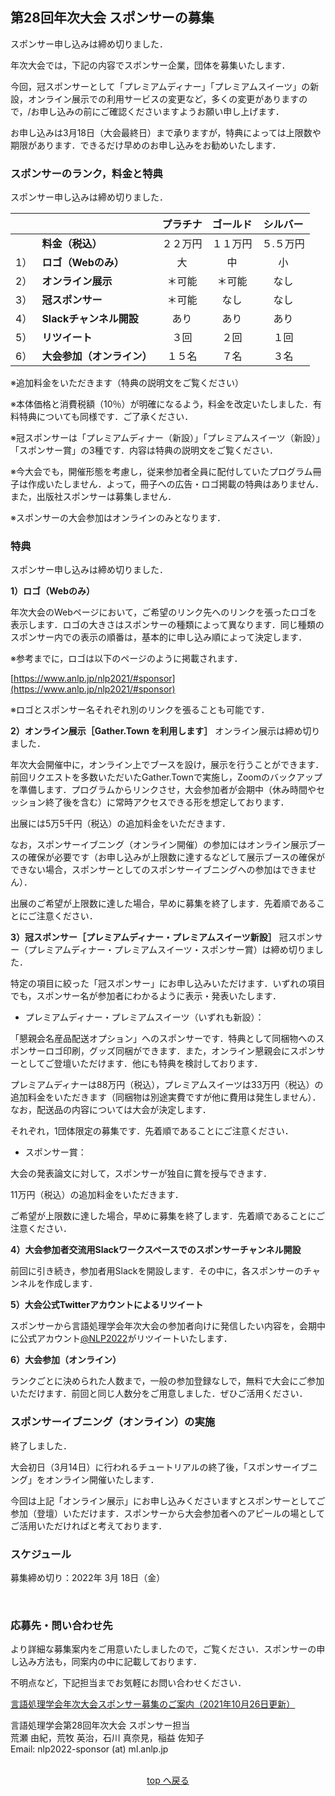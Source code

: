 <h2 id="sponsor_inv">第28回年次大会 スポンサーの募集</h2>

<span class="strong1">スポンサー申し込みは締め切りました．</span>

<!-- 文字灰色設定の開始タグ -->
<span class="done">

年次大会では，下記の内容でスポンサー企業，団体を募集いたします．

今回，冠スポンサーとして「プレミアムディナー」「プレミアムスイーツ」の新設，オンライン展示での利用サービスの変更など，多くの変更がありますので，/お申し込みの前にご確認くださいますようお願い申し上げます．

お申し込みは3月18日（大会最終日）まで承りますが，特典によっては上限数や期限があります．できるだけ早めのお申し込みをお勧めいたします．

<!-- 文字灰色設定の終了タグ -->
</span>

### スポンサーのランク，料金と特典

<span class="strong1">スポンサー申し込みは締め切りました．</span>

<span class="done">

|||プラチナ|ゴールド|シルバー|
|:---|:---|:---:|:---:|:---:|
||**料金（税込）**|２２万円|１１万円|５.５万円|
|1）|**ロゴ（Webのみ）**|大|中|小|
|2）|**オンライン展示**|＊可能|＊可能|なし|
|3）|**冠スポンサー**|＊可能|なし|なし|
|4）|**Slackチャンネル開設**|あり|あり|あり|
|5）|**リツイート**|３回|２回|１回|
|6）|**大会参加（オンライン）**|１５名|７名|３名|

※追加料金をいただきます（特典の説明文をご覧ください）

※本体価格と消費税額（10％）が明確になるよう，料金を改定いたしました．有料特典についても同様です．ご了承ください．

※冠スポンサーは「プレミアムディナー（新設）」「プレミアムスイーツ（新設）」「スポンサー賞」の3種です．内容は特典の説明文をご覧ください．

※今大会でも，開催形態を考慮し，従来参加者全員に配付していたプログラム冊子は作成いたしません．よって，冊子への広告・ロゴ掲載の特典はありません．また，出版社スポンサーは募集しません．

※スポンサーの大会参加はオンラインのみとなります．

</span>

### 特典

<span class="strong1">スポンサー申し込みは締め切りました．</span>

<span class="done">

**1）ロゴ（Webのみ）**

年次大会のWebページにおいて，ご希望のリンク先へのリンクを張ったロゴを表示します．ロゴの大きさはスポンサーの種類によって異なります．同じ種類のスポンサー内での表示の順番は，基本的に申し込み順によって決定します．

※参考までに，ロゴは以下のページのように掲載されます．

[https://www.anlp.jp/nlp2021/#sponsor](https://www.anlp.jp/nlp2021/#sponsor)

※ロゴとスポンサー名それぞれ別のリンクを張ることも可能です．

**2）オンライン展示［Gather.Town を利用します］**
<span class="strong1"> オンライン展示は締め切りました．</span>

年次大会開催中に，オンライン上でブースを設け，展示を行うことができます．前回リクエストを多数いただいたGather.Townで実施し，Zoomのバックアップを準備します．プログラムからリンクさせ，大会参加者が会期中（休み時間やセッション終了後を含む）に常時アクセスできる形を想定しております．

出展には5万5千円（税込）の追加料金をいただきます．

なお，スポンサーイブニング（オンライン開催）の参加にはオンライン展示ブースの確保が必要です（お申し込みが上限数に達するなどして展示ブースの確保ができない場合，スポンサーとしてのスポンサーイブニングへの参加はできません）．

出展のご希望が上限数に達した場合，早めに募集を終了します．先着順であることにご注意ください．

**3）冠スポンサー［プレミアムディナー・プレミアムスイーツ新設］**
<span class="strong1">冠スポンサー（プレミアムディナー・プレミアムスイーツ・スポンサー賞）は締め切りました．</span>

特定の項目に絞った「冠スポンサー」にお申し込みいただけます．いずれの項目でも，スポンサー名が参加者にわかるように表示・発表いたします．

* プレミアムディナー・プレミアムスイーツ（いずれも新設）：

「懇親会名産品配送オプション」へのスポンサーです．特典として同梱物へのスポンサーロゴ印刷，グッズ同梱ができます．また，オンライン懇親会にスポンサーとしてご登壇いただけます．他にも特典を検討しております．

プレミアムディナーは88万円（税込），プレミアムスイーツは33万円（税込）の追加料金をいただきます（同梱物は別途実費ですが他に費用は発生しません）．なお，配送品の内容については大会が決定します．

それぞれ，1団体限定の募集です．先着順であることにご注意ください．

* スポンサー賞：

大会の発表論文に対して，スポンサーが独自に賞を授与できます．

11万円（税込）の追加料金をいただきます．

ご希望が上限数に達した場合，早めに募集を終了します．先着順であることにご注意ください．

**4）大会参加者交流用Slackワークスペースでのスポンサーチャンネル開設**

前回に引き続き，参加者用Slackを開設します．その中に，各スポンサーのチャンネルを作成します．

**5）大会公式Twitterアカウントによるリツイート**

スポンサーから言語処理学会年次大会の参加者向けに発信したい内容を，会期中に公式アカウント[@NLP2022](https://twitter.com/NLP2022?ref_src=twsrc%5Etfw)がリツイートいたします．


**6）大会参加（オンライン）**

ランクごとに決められた人数まで，一般の参加登録なしで，無料で大会にご参加いただけます．前回と同じ人数分をご用意しました．ぜひご活用ください．

</span>

<h3>スポンサーイブニング（オンライン）の実施</h3>

<span class="strong1">終了しました．</span>

<span class="done">

大会初日（3月14日）に行われるチュートリアルの終了後，「スポンサーイブニング」をオンライン開催いたします．

今回は上記「オンライン展示」にお申し込みくださいますとスポンサーとしてご参加（登壇）いただけます．スポンサーから大会参加者へのアピールの場としてご活用いただければと考えております．

</span>

### スケジュール

<span class="done">

募集締め切り：2022年 3月 18日（金）

</span>

<br>

### 応募先・問い合わせ先

より詳細な募集案内をご用意いたしましたので，ご覧ください．スポンサーの申し込み方法も，同案内の中に記載しております．

不明点など，下記担当までお気軽にお問い合わせください．

[言語処理学会年次大会スポンサー募集のご案内（2021年10月26日更新）](CallForSponsorsNLP2022.pdf)

<div class="address">
  言語処理学会第28回年次大会 スポンサー担当<br>
  荒瀬 由紀，荒牧 英治，石川 真奈見，稲益 佐知子<br>
  Email: nlp2022-sponsor (at) ml.anlp.jp
</div>

<br>
<p align="center"><a href="#menu">top へ戻る</a></p>
